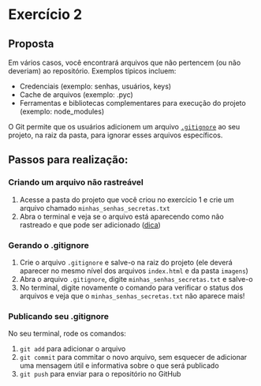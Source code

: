 # Exercício 2

## Proposta

Em vários casos, você encontrará arquivos que não pertencem \(ou não deveriam\) ao repositório. Exemplos típicos incluem:

* Credenciais \(exemplo: senhas, usuários, keys\)
* Cache de arquivos \(exemplo: .pyc\)
* Ferramentas e bibliotecas complementares para execução do projeto \(exemplo: node\_modules\)

O Git permite que os usuários adicionem um arquivo [`.gitignore`](../ciclo-de-vida-basico/o-que-e-o-.gitignore.md) ao seu projeto, na raiz da pasta, para ignorar esses arquivos específicos.

## Passos para realização:

### Criando um arquivo não rastreável

1. Acesse a pasta do projeto que você criou no exercício 1 e crie um arquivo chamado `minhas_senhas_secretas.txt`
2. Abra o terminal e veja se o arquivo está aparecendo como não rastreado e que pode ser adicionado \([dica](../ciclo-de-vida-basico/comandos-mais-utilizados.md#git-status)\)

### Gerando o .gitignore

1. Crie o arquivo `.gitignore` e salve-o na raiz do projeto \(ele deverá aparecer no mesmo nível dos arquivos `index.html` e da pasta `imagens`\)
2. Abra o arquivo `.gitignore`, digite `minhas_senhas_secretas.txt` e salve-o
3. No terminal, digite novamente o comando para verificar o status dos arquivos e veja que o `minhas_senhas_secretas.txt` não aparece mais!

### Publicando seu .gitignore

No seu terminal, rode os comandos:

1. `git add` para adicionar o arquivo
2. `git commit` para commitar o novo arquivo, sem esquecer de adicionar uma mensagem útil e informativa sobre o que será publicado
3. `git push` para enviar para o repositório no GitHub




